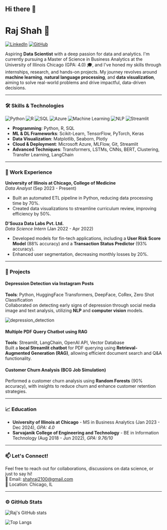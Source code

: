 ## Hi there 👋

<!--
**rajshah21/rajshah21** is a ✨ _special_ ✨ repository because its `README.md` (this file) appears on your GitHub profile.

Here are some ideas to get you started:

- 🔭 I’m currently working on ...
- 🌱 I’m currently learning ...
- 👯 I’m looking to collaborate on ...
- 🤔 I’m looking for help with ...
- 💬 Ask me about ...
- 📫 How to reach me: ...
- 😄 Pronouns: ...
- ⚡ Fun fact: ...
-->
# Raj Shah 🚀

[![LinkedIn](https://img.shields.io/badge/LinkedIn-blue?style=flat&logo=linkedin&labelColor=blue&link=https://www.linkedin.com/in/raj-shah-a40a38203/)](https://www.linkedin.com/in/raj-shah-a40a38203/)
[![GitHub](https://img.shields.io/badge/GitHub-grey?style=flat&logo=github&labelColor=grey&link=https://github.com/rajshah21)](https://github.com/rajshah21)

Aspiring **Data Scientist** with a deep passion for data and analytics. I'm currently pursuing a Master of Science in Business Analytics at the University of Illinois Chicago (GPA: 4.0) 🎓, and I've honed my skills through internships, research, and hands-on projects. My journey revolves around **machine learning**, **natural language processing**, and **data visualization**, aiming to solve real-world problems and drive impactful, data-driven decisions.

---

### 🛠 Skills & Technologies

![Python](https://img.shields.io/badge/-Python-blue?style=flat&logo=python&logoColor=white)
![R](https://img.shields.io/badge/-R-276DC3?style=flat&logo=r&logoColor=white)
![SQL](https://img.shields.io/badge/-SQL-4479A1?style=flat&logo=postgresql&logoColor=white)
![Azure](https://img.shields.io/badge/-Azure-blue?style=flat&logo=microsoft-azure&logoColor=white)
![Machine Learning](https://img.shields.io/badge/-Machine%20Learning-orange?style=flat)
![NLP](https://img.shields.io/badge/-NLP-green?style=flat)
![Streamlit](https://img.shields.io/badge/-Streamlit-orange?style=flat&logo=streamlit&logoColor=white)

- **Programming**: Python, R, SQL
- **ML & DL Frameworks**: Scikit-Learn, TensorFlow, PyTorch, Keras
- **Data Visualization**: Matplotlib, Seaborn, Plotly
- **Cloud & Deployment**: Microsoft Azure, MLFlow, Git, Streamlit
- **Advanced Techniques**: Transformers, LSTMs, CNNs, BERT, Clustering, Transfer Learning, LangChain

---

### 💼 Work Experience

**University of Illinois at Chicago, College of Medicine**  
*Data Analyst* (Sep 2023 - Present)  
- Built an automated ETL pipeline in Python, reducing data processing time by 70%.  
- Created data visualizations to streamline curriculum review, improving efficiency by 50%.  

**D'Souza Data Labs Pvt. Ltd.**  
*Data Science Intern* (Jan 2022 - Apr 2022)  
- Developed models for fin-tech applications, including a **User Risk Score Model** (88% accuracy) and a **Transaction Status Predictor** (93% accuracy).  
- Enhanced user segmentation, decreasing monthly losses by 20%.  

---

### 🔬 Projects

#### Depression Detection via Instagram Posts  
**Tools**: Python, HuggingFace Transformers, DeepFace, CoRex, Zero Shot Classification  
Collaborated on detecting early signs of depression through social media image and text analysis, utilizing **NLP** and **computer vision** models.

![depression_detection](https://media.giphy.com/media/3o6MbrFhxYoC0A5TPO/giphy.gif) <!-- Replace with a relevant GIF or static image -->

#### Multiple PDF Query Chatbot using RAG  
**Tools**: Streamlit, LangChain, OpenAI API, Vector Database  
Built a **local Streamlit chatbot** for PDF querying using **Retrieval-Augmented Generation (RAG)**, allowing efficient document search and Q&A functionality.

#### Customer Churn Analysis (BCG Job Simulation)  
Performed a customer churn analysis using **Random Forests** (90% accuracy), with insights to reduce churn and enhance customer retention strategies.

---

### 📈 Education

- **University of Illinois at Chicago** - MS in Business Analytics (Jan 2023 - Dec 2024), *GPA: 4.0*
- **Sarvajanik College of Engineering and Technology** - BE in Information Technology (Aug 2018 - Jun 2022), *GPA: 9.76/10*

---

### 📫 Let's Connect!

Feel free to reach out for collaborations, discussions on data science, or just to say hi!  
📧 Email: shahraj2100@gmail.com  
📍 Location: Chicago, IL

---

### ⚙️ GitHub Stats

![Raj's GitHub stats](https://github-readme-stats.vercel.app/api?username=rajshah21&show_icons=true&theme=radical) <!-- Replace with actual GitHub stats widget -->

![Top Langs](https://github-readme-stats.vercel.app/api/top-langs/?username=rajshah21&layout=compact&theme=radical) <!-- Replace with actual Top Languages widget -->

